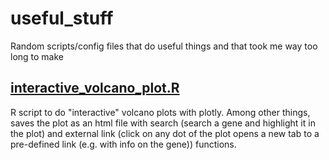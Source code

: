 # useful_stuff
Random scripts/config files that do useful things and that took me way too long to make

## [interactive_volcano_plot.R](https://github.com/gprezza/useful_stuff/blob/main/interactive_volcano_plot.R)
R script to do "interactive" volcano plots with plotly. Among other things, saves the plot as an html file with search (search a gene and highlight it in the plot) and external link (click on any dot of the plot opens a new tab to a pre-defined link (e.g. with info on the gene)) functions.

